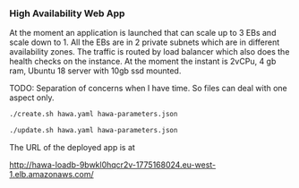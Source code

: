 ### High Availability Web App

At the moment an application is launched that can scale up to 3 EBs and scale down to 1. All the EBs are in 2 private subnets which are in different availability zones. The traffic is routed by load balancer which also does the health checks on the instance. At the moment the instant is 2vCPu, 4 gb ram, Ubuntu 18 server with 10gb ssd mounted.

TODO: Separation of concerns when I have time. So files can deal with one aspect only.

```bash
./create.sh hawa.yaml hawa-parameters.json
```

```bash
./update.sh hawa.yaml hawa-parameters.json
```


The URL of the deployed app is at 

http://hawa-loadb-9bwkl0hqcr2v-1775168024.eu-west-1.elb.amazonaws.com/